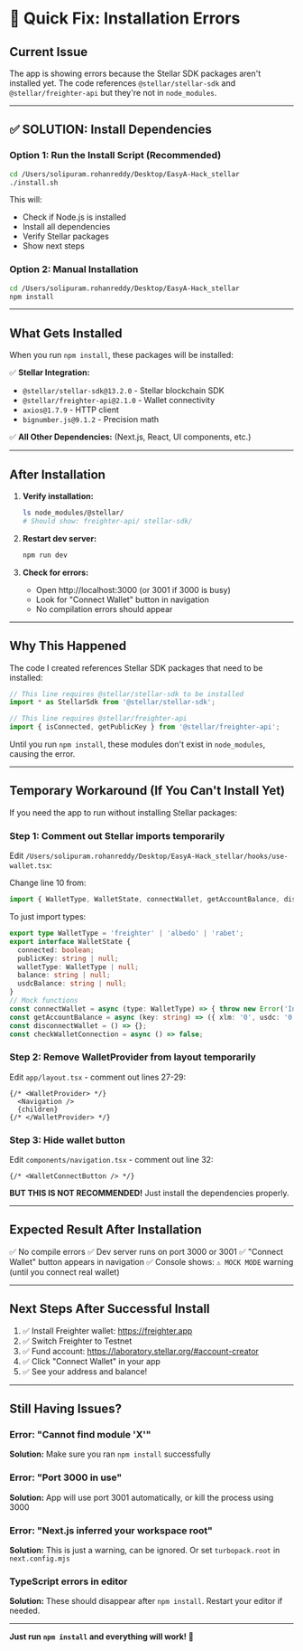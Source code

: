# 🔧 Quick Fix: Installation Errors

## Current Issue

The app is showing errors because the Stellar SDK packages aren't installed yet. The code references `@stellar/stellar-sdk` and `@stellar/freighter-api` but they're not in `node_modules`.

---

## ✅ SOLUTION: Install Dependencies

### Option 1: Run the Install Script (Recommended)

```bash
cd /Users/solipuram.rohanreddy/Desktop/EasyA-Hack_stellar
./install.sh
```

This will:
- Check if Node.js is installed
- Install all dependencies
- Verify Stellar packages
- Show next steps

### Option 2: Manual Installation

```bash
cd /Users/solipuram.rohanreddy/Desktop/EasyA-Hack_stellar
npm install
```

---

## What Gets Installed

When you run `npm install`, these packages will be installed:

✅ **Stellar Integration:**
- `@stellar/stellar-sdk@13.2.0` - Stellar blockchain SDK
- `@stellar/freighter-api@2.1.0` - Wallet connectivity
- `axios@1.7.9` - HTTP client
- `bignumber.js@9.1.2` - Precision math

✅ **All Other Dependencies:** (Next.js, React, UI components, etc.)

---

## After Installation

1. **Verify installation:**
   ```bash
   ls node_modules/@stellar/
   # Should show: freighter-api/ stellar-sdk/
   ```

2. **Restart dev server:**
   ```bash
   npm run dev
   ```

3. **Check for errors:**
   - Open http://localhost:3000 (or 3001 if 3000 is busy)
   - Look for "Connect Wallet" button in navigation
   - No compilation errors should appear

---

## Why This Happened

The code I created references Stellar SDK packages that need to be installed:

```typescript
// This line requires @stellar/stellar-sdk to be installed
import * as StellarSdk from '@stellar/stellar-sdk';

// This line requires @stellar/freighter-api
import { isConnected, getPublicKey } from '@stellar/freighter-api';
```

Until you run `npm install`, these modules don't exist in `node_modules`, causing the error.

---

## Temporary Workaround (If You Can't Install Yet)

If you need the app to run without installing Stellar packages:

### Step 1: Comment out Stellar imports temporarily

Edit `/Users/solipuram.rohanreddy/Desktop/EasyA-Hack_stellar/hooks/use-wallet.tsx`:

Change line 10 from:
```typescript
import { WalletType, WalletState, connectWallet, getAccountBalance, disconnectWallet, checkWalletConnection } from '@/lib/stellar/wallet.mock';
```

To just import types:
```typescript
export type WalletType = 'freighter' | 'albedo' | 'rabet';
export interface WalletState {
  connected: boolean;
  publicKey: string | null;
  walletType: WalletType | null;
  balance: string | null;
  usdcBalance: string | null;
}
// Mock functions
const connectWallet = async (type: WalletType) => { throw new Error('Install dependencies first'); };
const getAccountBalance = async (key: string) => ({ xlm: '0', usdc: '0' });
const disconnectWallet = () => {};
const checkWalletConnection = async () => false;
```

### Step 2: Remove WalletProvider from layout temporarily

Edit `app/layout.tsx` - comment out lines 27-29:
```tsx
{/* <WalletProvider> */}
  <Navigation />
  {children}
{/* </WalletProvider> */}
```

### Step 3: Hide wallet button

Edit `components/navigation.tsx` - comment out line 32:
```tsx
{/* <WalletConnectButton /> */}
```

**BUT THIS IS NOT RECOMMENDED!** Just install the dependencies properly.

---

## Expected Result After Installation

✅ No compile errors
✅ Dev server runs on port 3000 or 3001
✅ "Connect Wallet" button appears in navigation
✅ Console shows: `⚠️ MOCK MODE` warning (until you connect real wallet)

---

## Next Steps After Successful Install

1. ✅ Install Freighter wallet: https://freighter.app
2. ✅ Switch Freighter to Testnet
3. ✅ Fund account: https://laboratory.stellar.org/#account-creator
4. ✅ Click "Connect Wallet" in your app
5. ✅ See your address and balance!

---

## Still Having Issues?

### Error: "Cannot find module 'X'"
**Solution:** Make sure you ran `npm install` successfully

### Error: "Port 3000 in use"
**Solution:** App will use port 3001 automatically, or kill the process using 3000

### Error: "Next.js inferred your workspace root"
**Solution:** This is just a warning, can be ignored. Or set `turbopack.root` in `next.config.mjs`

### TypeScript errors in editor
**Solution:** These should disappear after `npm install`. Restart your editor if needed.

---

**Just run `npm install` and everything will work! 🚀**
